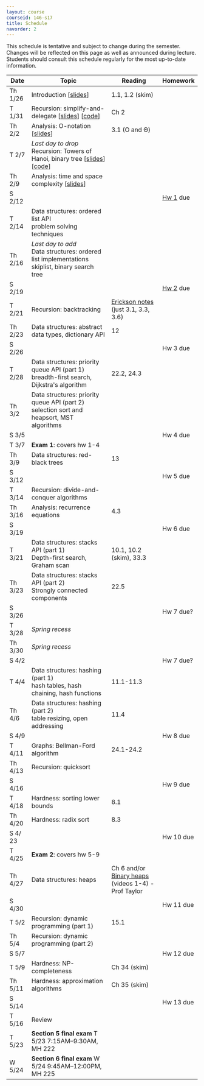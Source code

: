 ```yaml
---
layout: course
courseid: 146-s17
title: Schedule
navorder: 2
---
```


<a name="schedule"></a>

This schedule is tentative and subject to change during the semester. Changes will be reflected on this page as well as announced during lecture. Students should consult this schedule regularly for the most up-to-date information.

Date|Topic|Reading|Homework
----|-----|-------|--------
Th 1/26 | Introduction [[slides](intro.pdf)] | 1.1, 1.2 (skim)
T 1/31 | Recursion: simplify-and-delegate [[slides](recursion1.pdf)] [[code](//github.com/jnylam/SJSU-cs146-s17/tree/master/01_Recursion1/src/cc/jennylam/cs146)] | Ch 2
Th 2/2 | Analysis: O-notation [[slides](o-notation.pdf)] | 3.1 (O and &Theta;)
T 2/7 | _Last day to drop_<br>Recursion: Towers of Hanoi, binary tree [[slides](recursion2.pdf)] [[code](//github.com/jnylam/SJSU-cs146-s17/tree/master/02_Recursion2/src/cc/jennylam/cs146)] | <!-- backtracking  -->
Th 2/9 | Analysis: time and space complexity [[slides](timecomplexity.pdf)]
S 2/12 | | |  [Hw 1](homework01.html) due
T 2/14 | Data structures: ordered list API<br>problem solving techniques
Th 2/16  | _Last day to add_<br>Data structures: ordered list implementations<br>skiplist, binary search tree
S 2/19 | | | [Hw 2](homework02.html) due
T 2/21 | Recursion: backtracking | [Erickson notes](http://jeffe.cs.illinois.edu/teaching/algorithms/notes/03-backtracking.pdf) (just 3.1, 3.3, 3.6)
Th 2/23 | Data structures: abstract data types, dictionary API | 12
S 2/26 | | | Hw 3 due
T 2/28 | Data structures: priority queue API (part 1)<br>breadth-first search, Dijkstra's algorithm | 22.2, 24.3
Th 3/2 | Data structures: priority queue API (part 2)<br>selection sort and heapsort, MST algorithms | 
S 3/5 | | | Hw 4 due
T 3/7 | __Exam 1__: covers hw 1-4
Th 3/9 | Data structures: red-black trees | 13
S 3/12 | | | Hw 5 due
T 3/14 | Recursion: divide-and-conquer algorithms
Th 3/16 | Analysis: recurrence equations | 4.3
S 3/19 | | | Hw 6 due
T 3/21 | Data structures: stacks API (part 1)<br>Depth-first search, Graham scan | 10.1, 10.2 (skim), 33.3
Th 3/23 | Data structures: stacks API (part 2)<br>Strongly connected components | 22.5
S 3/26 | | | Hw 7 due?
T 3/28 | _Spring recess_ | 
Th 3/30 | _Spring recess_ |
S 4/2 | | | Hw 7 due?
T 4/4 | Data structures: hashing (part 1)<br>hash tables, hash chaining, hash functions | 11.1-11.3
Th 4/6 | Data structures: hashing (part 2)<br> table resizing, open addressing | 11.4
S 4/9 | | | Hw 8 due
T 4/11 | Graphs: Bellman-Ford algorithm | 24.1-24.2
Th 4/13 | Recursion: quicksort
S 4/16 | | | Hw 9 due
T 4/18 | Hardness: sorting lower bounds | 8.1
Th 4/20 | Hardness: radix sort  | 8.3
S 4/ 23 | | | Hw 10 due
T 4/25 | __Exam 2__: covers hw 5-9
Th 4/27 | Data structures: heaps | Ch 6 and/or <br>[Binary heaps](https://www.youtube.com/playlist?list=PLSVu1-lON6Lwqj5nDqg8YyD7f4tjLMMBN)  (videos 1-4) - Prof Taylor
S 4/30 | | | Hw 11 due
T 5/2 | Recursion: dynamic programming (part 1) | 15.1
Th 5/4 | Recursion: dynamic programming (part 2)
S 5/7 | | | Hw 12 due
T 5/9 | Hardness: NP-completeness | Ch 34 (skim)
Th 5/11 | Hardness: approximation algorithms | Ch 35 (skim)
S 5/14 | | | Hw 13 due
T 5/16 | Review |
T 5/23 | __Section 5 final exam__ T 5/23  7:15AM&ndash;9:30AM, MH 222<br />
W 5/24 | __Section 6 final exam__ W 5/24  9:45AM&ndash;12:00PM, MH 225

<!-- Recursion: divide-and-conquer algorithms | 33.4
Dynamic programming: 15.1
 Data structures: stacks, space complexity of recursive algorithms, <br>find the convex hull | 10.1, 10.2 (skim)<br> 33.3 (Graham scan)
 -->


